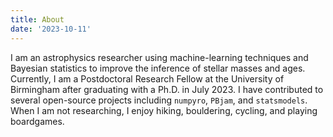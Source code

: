 ```yaml
---
title: About
date: '2023-10-11'
---
```


I am an astrophysics researcher using machine-learning techniques and Bayesian statistics to improve the inference of stellar masses and ages. Currently, I am a Postdoctoral Research Fellow at the University of Birmingham after graduating with a Ph.D. in July 2023. I have contributed to several open-source projects including `numpyro`, `PBjam`, and `statsmodels`. When I am not researching, I enjoy hiking, bouldering, cycling, and playing boardgames.
